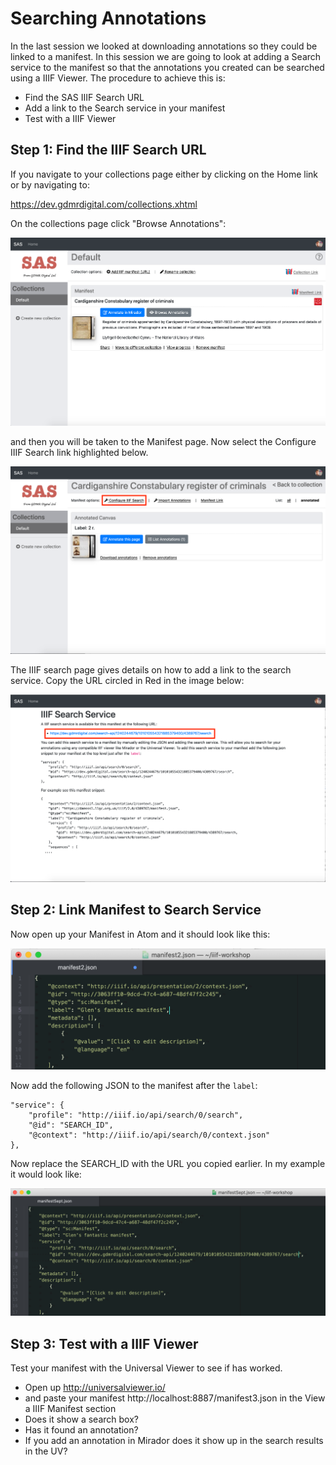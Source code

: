 # Searching Annotations

In the last session we looked at downloading annotations so they could be linked to a manifest. In this session we are going to look at adding a Search service to the manifest so that the annotations you created can be searched using a IIIF Viewer. The procedure to achieve this is:

 * Find the SAS IIIF Search URL
 * Add a link to the Search service in your manifest
 * Test with a IIIF Viewer


## Step 1: Find the IIIF Search URL

If you navigate to your collections page either by clicking on the Home link or by navigating to:

https://dev.gdmrdigital.com/collections.xhtml

On the collections page click "Browse Annotations":

![image](images/sas/collections.png)  

and then you will be taken to the Manifest page. Now select the Configure IIIF Search link highlighted below. 

![image](images/sas/manifest-search.png)  

The IIIF search page gives details on how to add a link to the search service. Copy the URL circled in Red in the image below:

![image](images/sas/search-url.png)  
 
## Step 2: Link Manifest to Search Service

Now open up your Manifest in Atom and it should look like this:

![image](images/annos_atom_pre_search.png)  

Now add the following JSON to the manifest after the `label`:

```
"service": {
    "profile": "http://iiif.io/api/search/0/search",
    "@id": "SEARCH_ID",
    "@context": "http://iiif.io/api/search/0/context.json"
},
```

Now replace the SEARCH_ID with the URL you copied earlier. In my example it would look like:

![image](images/sas/search-atom.png)  

## Step 3: Test with a IIIF Viewer
Test your manifest with the Universal Viewer to see if has worked.

 * Open up http://universalviewer.io/
 * and paste your manifest http://localhost:8887/manifest3.json in the View a IIIF Manifest section
 * Does it show a search box?
 * Has it found an annotation? 
 * If you add an annotation in Mirador does it show up in the search results in the UV?

